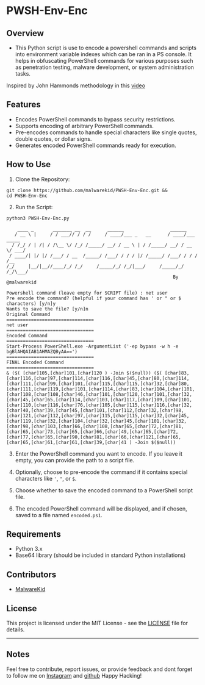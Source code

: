 # PWSH-Env-Enc

## Overview

- This Python script is use to encode a powershell commands and scripts into environment variable indexes which can be ran in a PS console. It helps in obfuscating PowerShell commands for various purposes such as penetration testing, malware development, or system administration tasks.

Inspired by John Hammonds methodology in this [video](https://www.youtube.com/watch?v=8CiNx4nNqQ0)

## Features

- Encodes PowerShell commands to bypass security restrictions.
- Supports encoding of arbitrary PowerShell commands.
- Pre-encodes commands to handle special characters like single quotes, double quotes, or dollar signs.
- Generates encoded PowerShell commands ready for execution.


## How to Use

1. Clone the Repository:

```
git clone https://github.com/malwarekid/PWSH-Env-Enc.git &&
cd PWSH-Env-Enc
```

2. Run the Script:

```
python3 PWSH-Env-Enc.py
```

```
    ____ _       _______ __  __      ______                 ______          
   / __ \ |     / / ___// / / /     / ____/___ _   __      / ____/___  _____
  / /_/ / | /| / /\__ \/ /_/ /_____/ __/ / __ \ | / /_____/ __/ / __ \/ ___/
 / ____/| |/ |/ /___/ / __  /_____/ /___/ / / / |/ /_____/ /___/ / / / /__  
/_/     |__/|__//____/_/ /_/     /_____/_/ /_/|___/     /_____/_/ /_/\___/  
                                                             By @malwarekid

Powershell command (leave empty for SCRIPT file) : net user
Pre encode the command? (helpful if your command has ' or " or $ characters) [y/n]y
Wants to save the file? [y/n]n
Original Command
================================
net user
================================
Encoded Command
================================
Start-Process PowerShell.exe -ArgumentList ('-ep bypass -w h -e bgBlAHQAIAB1AHMAZQByAA==')
================================
FINAL Encoded Command
================================
& ($( [char]105,[char]101,[char]120 ) -Join $($null)) ($( [char]83,[char]116,[char]97,[char]114,[char]116,[char]45,[char]80,[char]114,[char]111,[char]99,[char]101,[char]115,[char]115,[char]32,[char]80,[char]111,[char]119,[char]101,[char]114,[char]83,[char]104,[char]101,[char]108,[char]108,[char]46,[char]101,[char]120,[char]101,[char]32,[char]45,[char]65,[char]114,[char]103,[char]117,[char]109,[char]101,[char]110,[char]116,[char]76,[char]105,[char]115,[char]116,[char]32,[char]40,[char]39,[char]45,[char]101,[char]112,[char]32,[char]98,[char]121,[char]112,[char]97,[char]115,[char]115,[char]32,[char]45,[char]119,[char]32,[char]104,[char]32,[char]45,[char]101,[char]32,[char]98,[char]103,[char]66,[char]108,[char]65,[char]72,[char]81,[char]65,[char]73,[char]65,[char]66,[char]49,[char]65,[char]72,[char]77,[char]65,[char]90,[char]81,[char]66,[char]121,[char]65,[char]65,[char]61,[char]61,[char]39,[char]41 ) -Join $($null))
```

3. Enter the PowerShell command you want to encode. If you leave it empty, you can provide the path to a script file.

4. Optionally, choose to pre-encode the command if it contains special characters like `'`, `"`, or `$`.

5. Choose whether to save the encoded command to a PowerShell script file.

6. The encoded PowerShell command will be displayed, and if chosen, saved to a file named `encoded.ps1`.

## Requirements

- Python 3.x
- Base64 library (should be included in standard Python installations)

## Contributors

- [MalwareKid](https://github.com/malwarekid)

## License

This project is licensed under the MIT License - see the [LICENSE](LICENSE) file for details.

---

## Notes

Feel free to contribute, report issues, or provide feedback and dont forget to follow me on [Instagram](https://www.instagram.com/malwarekid/) and [github](https://github.com/malwarekid/) Happy Hacking!
